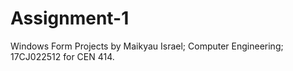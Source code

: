 # Assignment-1
Windows Form Projects by Maikyau Israel; Computer Engineering; 17CJ022512 for CEN 414.
